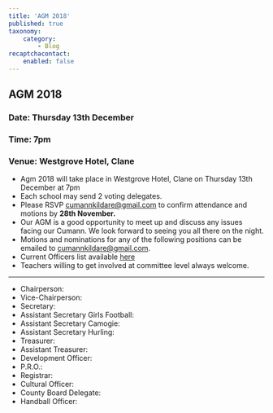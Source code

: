 ```yaml
---
title: 'AGM 2018'
published: true
taxonomy:
    category:
        - Blog
recaptchacontact:
    enabled: false
---
```


## AGM 2018

### Date: Thursday 13th December

### Time: 7pm
### Venue: Westgrove Hotel, Clane 

* Agm 2018 will take place in Westgrove Hotel, Clane on Thursday 13th December at 7pm
* Each school may send 2 voting delegates.
* Please RSVP cumannkildare@gmail.com to confirm attendance and motions by **28th November.**
* Our AGM is a good opportunity to meet up and discuss any issues facing our Cumann. We look forward to seeing you all there on the night.
* Motions and nominations for any of the following positions can be emailed to cumannkildare@gmail.com.
* Current Officers list available [here](http://www.cumannnambunscolchilldara.com/information/contact)
* Teachers willing to get involved at committee level always welcome. 

***

* Chairperson: 
* Vice-Chairperson: 
* Secretary: 
* Assistant Secretary Girls Football: 
* Assistant Secretary Camogie:
* Assistant Secretary Hurling: 
* Treasurer: 
* Assistant Treasurer: 
* Development Officer:
* P.R.O.: 
* Registrar: 
* Cultural Officer:
* County Board Delegate: 
* Handball Officer:

